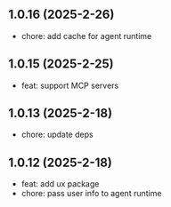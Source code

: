 ## 1.0.16 (2025-2-26)

- chore: add cache for agent runtime

## 1.0.15 (2025-2-25)

- feat: support MCP servers

## 1.0.13 (2025-2-18)

- chore: update deps

## 1.0.12 (2025-2-18)

- feat: add ux package
- chore: pass user info to agent runtime
